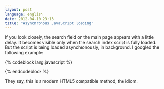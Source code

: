 ```yaml
---
layout: post
language: english
date: 2012-04-10 23:13
title: "Asynchronous JavaScript loading"
---
```

If you look closely, the search field on the main page appears with a little delay. It becomes visible only when the search index script is fully loaded. But the script is being loaded asynchronously, in background. I googled the following example: 

{% codeblock lang:javascript %}
<script language="javascript">
(function() {
    function async_load(){
        var s = document.createElement('script');
        s.type = 'text/javascript';
        s.async = true;
        s.src = 'URL of a script to load';
        var x = document.getElementsByTagName('script')[0];
        x.parentNode.insertBefore(s, x);
    }
    if (window.attachEvent)
        window.attachEvent('onload', async_load);
    else
        window.addEventListener('load', async_load, false);
})();
</script>
{% endcodeblock %}

They say, this is a modern HTML5 compatible method, the idiom.
